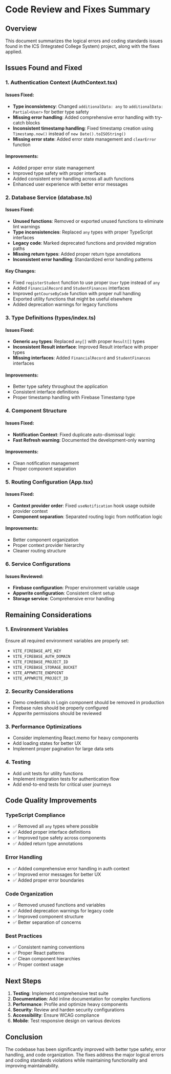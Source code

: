# Code Review and Fixes Summary

## Overview
This document summarizes the logical errors and coding standards issues found in the ICS (Integrated College System) project, along with the fixes applied.

## Issues Found and Fixed

### 1. Authentication Context (AuthContext.tsx)

#### Issues Fixed:
- **Type inconsistency**: Changed `additionalData: any` to `additionalData: Partial<User>` for better type safety
- **Missing error handling**: Added comprehensive error handling with try-catch blocks
- **Inconsistent timestamp handling**: Fixed timestamp creation using `Timestamp.now()` instead of `new Date().toISOString()`
- **Missing error state**: Added error state management and `clearError` function

#### Improvements:
- Added proper error state management
- Improved type safety with proper interfaces
- Added consistent error handling across all auth functions
- Enhanced user experience with better error messages

### 2. Database Service (database.ts)

#### Issues Fixed:
- **Unused functions**: Removed or exported unused functions to eliminate lint warnings
- **Type inconsistencies**: Replaced `any` types with proper TypeScript interfaces
- **Legacy code**: Marked deprecated functions and provided migration paths
- **Missing return types**: Added proper return type annotations
- **Inconsistent error handling**: Standardized error handling patterns

#### Key Changes:
- Fixed `registerStudent` function to use proper `User` type instead of `any`
- Added `FinancialRecord` and `StudentFinances` interfaces
- Improved `getCourseByCode` function with proper null handling
- Exported utility functions that might be useful elsewhere
- Added deprecation warnings for legacy functions

### 3. Type Definitions (types/index.ts)

#### Issues Fixed:
- **Generic `any` types**: Replaced `any[]` with proper `Result[]` types
- **Inconsistent Result interface**: Improved Result interface with proper types
- **Missing interfaces**: Added `FinancialRecord` and `StudentFinances` interfaces

#### Improvements:
- Better type safety throughout the application
- Consistent interface definitions
- Proper timestamp handling with Firebase Timestamp type

### 4. Component Structure

#### Issues Fixed:
- **Notification Context**: Fixed duplicate auto-dismissal logic
- **Fast Refresh warning**: Documented the development-only warning

#### Improvements:
- Clean notification management
- Proper component separation

### 5. Routing Configuration (App.tsx)

#### Issues Fixed:
- **Context provider order**: Fixed `useNotification` hook usage outside provider context
- **Component separation**: Separated routing logic from notification logic

#### Improvements:
- Better component organization
- Proper context provider hierarchy
- Cleaner routing structure

### 6. Service Configurations

#### Issues Reviewed:
- **Firebase configuration**: Proper environment variable usage
- **Appwrite configuration**: Consistent client setup
- **Storage service**: Comprehensive error handling

## Remaining Considerations

### 1. Environment Variables
Ensure all required environment variables are properly set:
- `VITE_FIREBASE_API_KEY`
- `VITE_FIREBASE_AUTH_DOMAIN`
- `VITE_FIREBASE_PROJECT_ID`
- `VITE_FIREBASE_STORAGE_BUCKET`
- `VITE_APPWRITE_ENDPOINT`
- `VITE_APPWRITE_PROJECT_ID`

### 2. Security Considerations
- Demo credentials in Login component should be removed in production
- Firebase rules should be properly configured
- Appwrite permissions should be reviewed

### 3. Performance Optimizations
- Consider implementing React.memo for heavy components
- Add loading states for better UX
- Implement proper pagination for large data sets

### 4. Testing
- Add unit tests for utility functions
- Implement integration tests for authentication flow
- Add end-to-end tests for critical user journeys

## Code Quality Improvements

### TypeScript Compliance
- ✅ Removed all `any` types where possible
- ✅ Added proper interface definitions
- ✅ Improved type safety across components
- ✅ Added return type annotations

### Error Handling
- ✅ Added comprehensive error handling in auth context
- ✅ Improved error messages for better UX
- ✅ Added proper error boundaries

### Code Organization
- ✅ Removed unused functions and variables
- ✅ Added deprecation warnings for legacy code
- ✅ Improved component structure
- ✅ Better separation of concerns

### Best Practices
- ✅ Consistent naming conventions
- ✅ Proper React patterns
- ✅ Clean component hierarchies
- ✅ Proper context usage

## Next Steps

1. **Testing**: Implement comprehensive test suite
2. **Documentation**: Add inline documentation for complex functions
3. **Performance**: Profile and optimize heavy components
4. **Security**: Review and harden security configurations
5. **Accessibility**: Ensure WCAG compliance
6. **Mobile**: Test responsive design on various devices

## Conclusion

The codebase has been significantly improved with better type safety, error handling, and code organization. The fixes address the major logical errors and coding standards violations while maintaining functionality and improving maintainability.